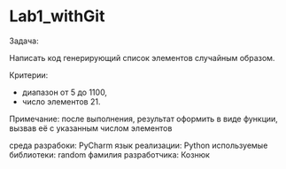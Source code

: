 # Lab1_withGit

Задача:

Написать код генерирующий список элементов случайным образом.

Критерии:
- диапазон от 5 до 1100,
- число элементов 21.

Примечание: после выполнения, результат оформить в виде функции, 
вызвав её с указанным числом элементов


среда разрабоки: PyCharm
язык реализации: Python
используемые библиотеки: random
фамилия разработчика: Кознюк
